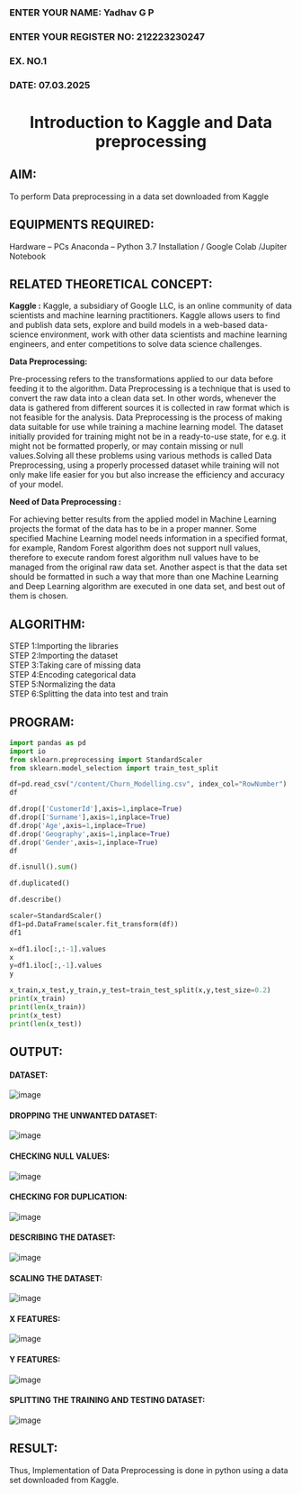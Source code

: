 <H3>ENTER YOUR NAME: Yadhav G P </H3>
<H3>ENTER YOUR REGISTER NO: 212223230247</H3>
<H3>EX. NO.1</H3>
<H3>DATE: 07.03.2025 </H3>
<H1 ALIGN =CENTER> Introduction to Kaggle and Data preprocessing</H1>

## AIM:

To perform Data preprocessing in a data set downloaded from Kaggle

## EQUIPMENTS REQUIRED:
Hardware – PCs
Anaconda – Python 3.7 Installation / Google Colab /Jupiter Notebook

## RELATED THEORETICAL CONCEPT:

**Kaggle :**
Kaggle, a subsidiary of Google LLC, is an online community of data scientists and machine learning practitioners. Kaggle allows users to find and publish data sets, explore and build models in a web-based data-science environment, work with other data scientists and machine learning engineers, and enter competitions to solve data science challenges.

**Data Preprocessing:**

Pre-processing refers to the transformations applied to our data before feeding it to the algorithm. Data Preprocessing is a technique that is used to convert the raw data into a clean data set. In other words, whenever the data is gathered from different sources it is collected in raw format which is not feasible for the analysis.
Data Preprocessing is the process of making data suitable for use while training a machine learning model. The dataset initially provided for training might not be in a ready-to-use state, for e.g. it might not be formatted properly, or may contain missing or null values.Solving all these problems using various methods is called Data Preprocessing, using a properly processed dataset while training will not only make life easier for you but also increase the efficiency and accuracy of your model.

**Need of Data Preprocessing :**

For achieving better results from the applied model in Machine Learning projects the format of the data has to be in a proper manner. Some specified Machine Learning model needs information in a specified format, for example, Random Forest algorithm does not support null values, therefore to execute random forest algorithm null values have to be managed from the original raw data set.
Another aspect is that the data set should be formatted in such a way that more than one Machine Learning and Deep Learning algorithm are executed in one data set, and best out of them is chosen.


## ALGORITHM:
STEP 1:Importing the libraries<BR>
STEP 2:Importing the dataset<BR>
STEP 3:Taking care of missing data<BR>
STEP 4:Encoding categorical data<BR>
STEP 5:Normalizing the data<BR>
STEP 6:Splitting the data into test and train<BR>

##  PROGRAM:
```python
import pandas as pd
import io
from sklearn.preprocessing import StandardScaler
from sklearn.model_selection import train_test_split
```
```python
df=pd.read_csv("/content/Churn_Modelling.csv", index_col="RowNumber")
df
```
```python
df.drop(['CustomerId'],axis=1,inplace=True)
df.drop(['Surname'],axis=1,inplace=True)
df.drop('Age',axis=1,inplace=True)
df.drop('Geography',axis=1,inplace=True)
df.drop('Gender',axis=1,inplace=True)
df
```
```python
df.isnull().sum()
```
```python
df.duplicated()
```
```python
df.describe()
```
```python
scaler=StandardScaler()
df1=pd.DataFrame(scaler.fit_transform(df))
df1
```
```python
x=df1.iloc[:,:-1].values
x
y=df1.iloc[:,-1].values
y
```
```python
x_train,x_test,y_train,y_test=train_test_split(x,y,test_size=0.2)
print(x_train)
print(len(x_train))
print(x_test)
print(len(x_test))
```
## OUTPUT:
#### DATASET:

![image](https://github.com/shalini-venkatesan/Ex-1-NN/assets/118720291/518cc28a-6474-41b5-ba40-73d3aaef0ad3)


#### DROPPING THE UNWANTED DATASET:

![image](https://github.com/shalini-venkatesan/Ex-1-NN/assets/118720291/567df826-95f1-41b4-8173-4be4aa268b4d)


#### CHECKING NULL VALUES:

![image](https://github.com/shalini-venkatesan/Ex-1-NN/assets/118720291/eb2761c7-3fba-446f-988b-e6b59792ce36)


#### CHECKING FOR DUPLICATION:

![image](https://github.com/shalini-venkatesan/Ex-1-NN/assets/118720291/00f213b9-746e-4451-9aee-7558f65fb30e)


#### DESCRIBING THE DATASET:

![image](https://github.com/shalini-venkatesan/Ex-1-NN/assets/118720291/bc0faabb-0dd3-4ddd-ae82-9b2ba1e5c49b)

#### SCALING THE DATASET:

![image](https://github.com/shalini-venkatesan/Ex-1-NN/assets/118720291/f4c223ed-b49c-4991-b48f-4f6909f2eada)

#### X FEATURES:

![image](https://github.com/shalini-venkatesan/Ex-1-NN/assets/118720291/4b3e9f7d-55e4-44a5-8bb9-ed125d432489)



#### Y FEATURES:

![image](https://github.com/shalini-venkatesan/Ex-1-NN/assets/118720291/bc39d80f-f62a-40de-ba07-b62f072f214d)



#### SPLITTING THE TRAINING AND TESTING DATASET:

![image](https://github.com/shalini-venkatesan/Ex-1-NN/assets/118720291/e6b3d5fe-a448-476f-8fd8-d81b35188612)


## RESULT:
Thus, Implementation of Data Preprocessing is done in python  using a data set downloaded from Kaggle.
